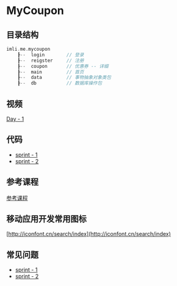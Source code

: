# MyCoupon

## 目录结构
```c
imli.me.mycoupon
    ┠--  login        // 登录
    ┠--  reigster     // 注册
    ┠--  coupon       // 优惠券 -- 详细
    ┠--  main         // 首页
    ┠--  data         // 事物抽象对象类包
    ┠--  db           // 数据库操作包
```

## 视频
[Day - 1](#)

## 代码
* [sprint - 1](./code/day1.zip)
* [sprint - 2](./code/day1.zip)

## 参考课程
[参考课程](https://github.com/dev-emmon/Courseware)

## 移动应用开发常用图标
[http://iconfont.cn/search/index](http://iconfont.cn/search/index)

## 常见问题
* [sprint - 1](./question/day1.md)
* [sprint - 2](./question/day2.md)